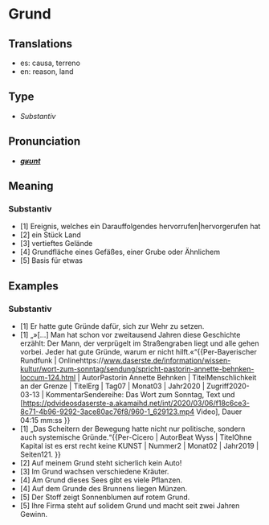# Grund
## Translations
- es: causa, terreno
- en: reason, land
## Type
- _Substantiv_
## Pronunciation
- **_[ɡʁʊnt](https://commons.wikimedia.org/wiki/File:De-Grund.ogg)_**
## Meaning
### Substantiv
- [1] Ereignis, welches ein Darauffolgendes hervorrufen|hervorgerufen hat
- [2] ein Stück Land
- [3] vertieftes Gelände
- [4] Grundfläche eines Gefäßes, einer Grube oder Ähnlichem
- [5] Basis für etwas
## Examples
### Substantiv
- [1] Er hatte gute Gründe dafür, sich zur Wehr zu setzen.
- [1] „»[…] Man hat schon vor zweitausend Jahren diese Geschichte erzählt: Der Mann, der verprügelt im Straßengraben liegt und alle gehen vorbei. Jeder hat gute Gründe, warum er nicht hilft.«“<ref>{{Per-Bayerischer Rundfunk | Onlinehttps://www.daserste.de/information/wissen-kultur/wort-zum-sonntag/sendung/spricht-pastorin-annette-behnken-loccum-124.html | AutorPastorin Annette Behnken | TitelMenschlichkeit an der Grenze | TitelErg | Tag07 | Monat03 | Jahr2020 | Zugriff2020-03-13 | KommentarSendereihe: Das Wort zum Sonntag, Text und [https://pdvideosdaserste-a.akamaihd.net/int/2020/03/06/f18c6ce3-8c71-4b96-9292-3ace80ac76f8/960-1_629123.mp4 Video], Dauer 04:15 mm:ss }}</ref>
- [1] „Das Scheitern der Bewegung hatte nicht nur politische, sondern auch systemische Gründe.“<ref>{{Per-Cicero | AutorBeat Wyss | TitelOhne Kapital ist es erst recht keine KUNST | Nummer2 | Monat02 | Jahr2019 | Seiten121. }}</ref>
- [2] Auf meinem Grund steht sicherlich kein Auto!
- [3] Im Grund wachsen verschiedene Kräuter.
- [4] Am Grund dieses Sees gibt es viele Pflanzen.
- [4] Auf dem Grunde des Brunnens liegen Münzen.
- [5] Der Stoff zeigt Sonnenblumen auf rotem Grund.
- [5] Ihre Firma steht auf solidem Grund und macht seit zwei Jahren Gewinn.
